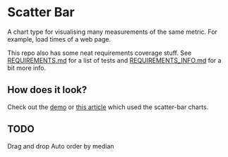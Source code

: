 # Scatter Bar
A chart type for visualising many measurements of the same metric.
For example, load times of a web page.

This repo also has some neat requirements coverage stuff.
See [REQUIREMENTS.md](REQUIREMENTS.md) for a list of tests and 
[REQUIREMENTS_INFO.md](REQUIREMENTS_INFO.md) for a bit more info.

## How does it look?
Check out the [demo](https://scatter-bar.firebaseapp.com) or [this article](https://medium.com/ansarada-thinking/styled-components-v4-the-good-the-bad-and-something-completely-different-e891139e0138) which used the scatter-bar charts.

## TODO
Drag and drop
Auto order by median
